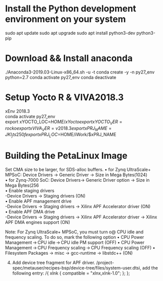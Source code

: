 
# Install the Python development environment on your system
sudo apt update
sudo apt upgrade
sudo apt install python3-dev python3-pip

# Download && Install anaconda
./Anaconda3-2019.03-Linux-x86_64.sh -u -t
conda create -y -n py27_env python=2.7
conda activate py27_env
conda deactivate

# Setup Yocto R & VIVA2018.3
xEnv 2018.3    
conda activate py27_env       
export xYOCTO_LOC=$HOME/xYocto         
export xYOCTO_VER=rocko       
export xVIVA_VER=v2018.3         
export xPRJ_NAME=JKI_jts250f        
export xPRJ_LOC=$HOME/iWork/$xPRJ_NAME       
   


# Building the PetaLinux Image 
Set CMA size to be larger, for SDS-alloc buffers.
• for Zynq UltraScale+ MPSoC: Device Drivers -> Generic Driver -> Size in Mega Bytes(1024)     
• for Zynq-7000 SoC: Device Drivers→ Generic Driver option → Size in Mega Bytes(256     
• Enable staging drivers  
-Device Drivers → Staging drivers (ON)     
• Enable APF management drive  
-Device Drivers → Staging drivers → Xilinx APF Accelerator driver (ON)      
• Enable APF DMA drive  
-Device Drivers → Staging drivers → Xilinx APF Accelerator driver → Xilinx APF DMA engines support (ON)      

Note:
For Zynq UltraScale+ MPSoC, you must turn o@ CPU idle and frequency scaling. To do so, mark the
following option
• CPU Power Management → CPU idle → CPU idle PM support (OFF)
• CPU Power Management → CPU Frequency scaling → CPU Frequency scaling (OFF)
• Filesystem Packages -> misc -> gcc-runtime -> libstdc++ (ON)

4. Add device tree fragment for APF driver. 
/project-spec/metauser/recipes-bsp/device-tree/files/system-user.dtsi, add the following
entry:
/{
   xlnk {
       compatible = "xlnx,xlnk-1.0";
   };
};
